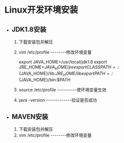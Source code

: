 # Linux开发环境安装

- ## JDK1.8安装

  1. 下载安装包并解压

  2. vim /etc/profile  --------修改环境变量

     export JAVA_HOME=/usr/local/jdk1.8
     export JRE_HOME=${JAVA_HOME}/jre
     export CLASSPATH=.:${JAVA_HOME}/lib:${JRE_HOME}/lib
     export PATH=.:${JAVA_HOME}/bin:$PATH

  3. source /etc/profile ----------使环境变量生效

  4. java -version -------------验证是否成功

- ## MAVEN安装

  1. 下载安装包并解压
  2. vim /etc/profile  --------修改环境变量

